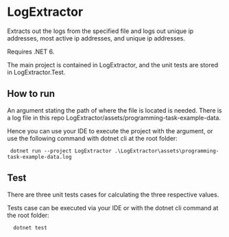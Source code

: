 # LogExtractor
Extracts out the logs from the specified file and logs out unique ip addresses, most active ip addresses, and unique ip addresses.

Requires .NET 6.

The main project is contained in LogExtractor, and the unit tests are stored in LogExtractor.Test.

## How to run
An argument stating the path of where the file is located is needed. There is a log file in this repo LogExtractor/assets/programming-task-example-data.

Hence you can use your IDE to execute the project with the argument, or use the following command with dotnet cli  at the root folder:

```
 dotnet run --project LogExtractor .\LogExtractor\assets\programming-task-example-data.log
```

## Test
There are three unit tests cases for calculating the three respective values.

Tests case can be executed via your IDE or with the dotnet cli command at the root folder:
```
  dotnet test
```